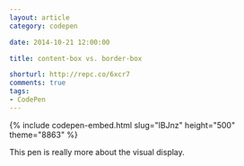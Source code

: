 ```yaml
---
layout: article
category: codepen

date: 2014-10-21 12:00:00

title: content-box vs. border-box

shorturl: http://repc.co/6xcr7
comments: true
tags:
- CodePen
---
```


{% include codepen-embed.html slug="lBJnz" height="500" theme="8863" %}

This pen is really more about the visual display.

